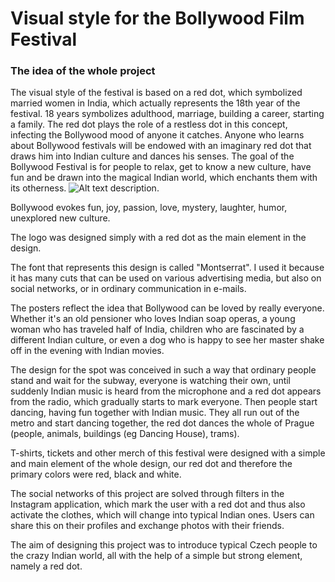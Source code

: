 # Visual style for the Bollywood Film Festival
### The idea of the whole project
The visual style of the festival is based on a red dot, which symbolized married women in India, which actually represents the 18th year of the festival. 
18 years symbolizes adulthood, marriage, building a career, starting a family. 
The red dot plays the role of a restless dot in this concept, infecting the Bollywood mood of anyone it catches. 
Anyone who learns about Bollywood festivals will be endowed with an imaginary red dot that draws him into Indian culture and dances his senses.
The goal of the Bollywood Festival is for people to relax, get to know a new culture, have fun and be drawn into the magical Indian world, 
which enchants them with its otherness.
![Alt text description.](img/filename.png)

Bollywood evokes fun, joy, passion, love, mystery, laughter, humor, unexplored new culture.

The logo was designed simply with a red dot as the main element in the design.

The font that represents this design is called "Montserrat". 
I used it because it has many cuts that can be used on various advertising media, but also on social networks, or in ordinary communication in e-mails.

The posters reflect the idea that Bollywood can be loved by really everyone. Whether it's an old pensioner who loves Indian soap operas, 
a young woman who has traveled half of India, children who are fascinated by a different Indian culture, or even a dog who is happy 
to see her master shake off in the evening with Indian movies.

The design for the spot was conceived in such a way that ordinary people stand and wait for the subway, everyone is watching their own, until suddenly 
Indian music is heard from the microphone and a red dot appears from the radio, which gradually starts to mark everyone. 
Then people start dancing, having fun together with Indian music. They all run out of the metro and start dancing together, 
the red dot dances the whole of Prague (people, animals, buildings (eg Dancing House), trams).

T-shirts, tickets and other merch of this festival were designed with a simple and main element of the whole design, 
our red dot and therefore the primary colors were red, black and white.

The social networks of this project are solved through filters in the Instagram application, which mark the user with a red dot and thus also activate the clothes, which will change into typical Indian ones. Users can share this on their profiles and exchange photos with their friends.

The aim of designing this project was to introduce typical Czech people to the crazy Indian world, all with the help of a simple but strong element, namely a red dot.
